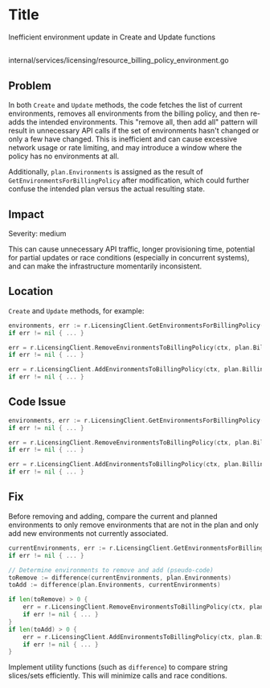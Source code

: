 # Title

Inefficient environment update in Create and Update functions

##

internal/services/licensing/resource_billing_policy_environment.go

## Problem

In both `Create` and `Update` methods, the code fetches the list of current environments, removes all environments from the billing policy, and then re-adds the intended environments. This "remove all, then add all" pattern will result in unnecessary API calls if the set of environments hasn't changed or only a few have changed. This is inefficient and can cause excessive network usage or rate limiting, and may introduce a window where the policy has no environments at all.

Additionally, `plan.Environments` is assigned as the result of `GetEnvironmentsForBillingPolicy` after modification, which could further confuse the intended plan versus the actual resulting state.

## Impact

Severity: medium

This can cause unnecessary API traffic, longer provisioning time, potential for partial updates or race conditions (especially in concurrent systems), and can make the infrastructure momentarily inconsistent.

## Location

`Create` and `Update` methods, for example:

```go
environments, err := r.LicensingClient.GetEnvironmentsForBillingPolicy(ctx, plan.BillingPolicyId)
if err != nil { ... }

err = r.LicensingClient.RemoveEnvironmentsToBillingPolicy(ctx, plan.BillingPolicyId, environments)
if err != nil { ... }

err = r.LicensingClient.AddEnvironmentsToBillingPolicy(ctx, plan.BillingPolicyId, plan.Environments)
if err != nil { ... }
```

## Code Issue

```go
environments, err := r.LicensingClient.GetEnvironmentsForBillingPolicy(ctx, plan.BillingPolicyId)
if err != nil { ... }

err = r.LicensingClient.RemoveEnvironmentsToBillingPolicy(ctx, plan.BillingPolicyId, environments)
if err != nil { ... }

err = r.LicensingClient.AddEnvironmentsToBillingPolicy(ctx, plan.BillingPolicyId, plan.Environments)
if err != nil { ... }
```

## Fix

Before removing and adding, compare the current and planned environments to only remove environments that are not in the plan and only add new environments not currently associated.

```go
currentEnvironments, err := r.LicensingClient.GetEnvironmentsForBillingPolicy(ctx, plan.BillingPolicyId)
if err != nil { ... }

// Determine environments to remove and add (pseudo-code)
toRemove := difference(currentEnvironments, plan.Environments)
toAdd := difference(plan.Environments, currentEnvironments)

if len(toRemove) > 0 {
    err = r.LicensingClient.RemoveEnvironmentsToBillingPolicy(ctx, plan.BillingPolicyId, toRemove)
    if err != nil { ... }
}
if len(toAdd) > 0 {
    err = r.LicensingClient.AddEnvironmentsToBillingPolicy(ctx, plan.BillingPolicyId, toAdd)
    if err != nil { ... }
}
```

Implement utility functions (such as `difference`) to compare string slices/sets efficiently. This will minimize calls and race conditions.
